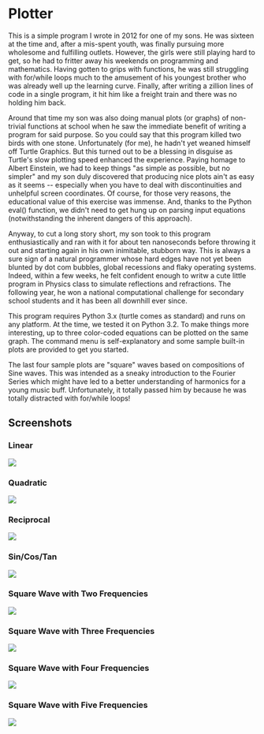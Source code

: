 # Plotter

This is a simple program I wrote in 2012 for one of my sons. He was sixteen at the time and, after a mis-spent youth, was finally pursuing more wholesome and fulfilling outlets. However, the girls were still playing hard to get, so he had to fritter away his weekends on programming and mathematics. Having gotten to grips with functions, he was still struggling with for/while loops much to the amusement of his youngest brother who was already well up the learning curve. Finally, after writing a zillion lines of code in a single program, it hit him like a freight train and there was no holding him back. 

Around that time my son was also doing manual plots (or graphs) of non-trivial functions at school when he saw the immediate benefit of writing a program for said purpose. So you could say that this program killed two birds with one stone. Unfortunately (for me), he hadn't yet weaned himself off Turtle Graphics. But this turned out to be a blessing in disguise as Turtle's slow plotting speed enhanced the experience. Paying homage to Albert Einstein, we had to keep things "as simple as possible, but no simpler" and my son duly discovered that producing nice plots ain't as easy as it seems -- especially when you have to deal with discontinuities and unhelpful screen coordinates. Of course, for those very reasons, the educational value of this exercise was immense. And, thanks to the Python eval() function, we didn't need to get hung up on parsing input equations (notwithstanding the inherent dangers of this approach).

Anyway, to cut a long story short, my son took to this program enthusiastically and ran with it for about ten nanoseconds before throwing it out and starting again in his own inimitable, stubborn way. This is always a sure sign of a natural programmer whose hard edges have not yet been blunted by dot com bubbles, global recessions and flaky operating systems. Indeed, within a few weeks, he felt confident enough to writw a cute little program in Physics class to simulate reflections and refractions. The following year, he won a national computational challenge for secondary school students and it has been all downhill ever since.

This program requires Python 3.x (turtle comes as standard) and runs on any platform. At the time, we tested it on Python 3.2. To make things more interesting, up to three color-coded equations can be plotted on the same graph. The command menu is self-explanatory and some sample built-in plots are provided to get you started.

The last four sample plots are "square" waves based on compositions of Sine waves. This was intended as a sneaky introduction to the Fourier Series which might have led to a better understanding of harmonics for a young music buff. Unfortunately, it totally passed him by because he was totally distracted with for/while loops!    

## Screenshots

### Linear

![](/Linear.jpg)

### Quadratic

![](/Quadratic.jpg)

### Reciprocal

![](/Reciprocal.jpg)

### Sin/Cos/Tan

![](/SinCosTan.jpg)

### Square Wave with Two Frequencies

![](/SquareWave2.jpg)

### Square Wave with Three Frequencies

![](/SquareWave3.jpg)

### Square Wave with Four Frequencies

![](/SquareWave4.jpg)

### Square Wave with Five Frequencies

![](/SquareWave5.jpg)

